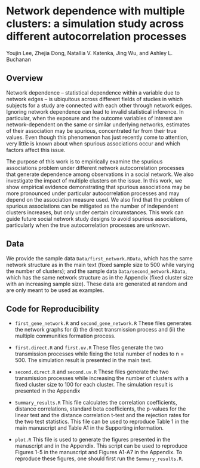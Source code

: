 # Network dependence with multiple clusters: a simulation study across different autocorrelation processes
Youjin Lee, Zhejia Dong, Natallia V. Katenka, Jing Wu, and Ashley L. Buchanan

## Overview
Network dependence – statistical dependence within a variable due to network edges – is ubiquitous
across different fields of studies in which subjects for a study are connected with each other through
network edges. Ignoring network dependence can lead to invalid statistical inference. In particular,
when the exposure and the outcome variables of interest are network-dependent on the same or similar
underlying networks, estimates of their association may be spurious, concentrated far from their true
values. Even though this phenomenon has just recently come to attention, very little is known about
when spurious associations occur and which factors affect this issue.

The purpose of this work is to empirically examine the spurious associations problem under different network autocorrelation processes
that generate dependence among observations in a social network. We also investigate the impact of
multiple clusters on the issue. In this work, we show empirical evidence demonstrating that spurious
associations may be more pronounced under particular autocorrelation processes and may depend on
the association measure used. We also find that the problem of spurious associations can be mitigated
as the number of independent clusters increases, but only under certain circumstances. This work can
guide future social network study designs to avoid spurious associations, particularly when the true
autocorrelation processes are unknown.

## Data

We provide the sample data `Data/first_network.RData`, which has the same network structure as in the main text (fixed sample size to 500 while varying the number of clusters); and the sample data `Data/second_network.RData`, which has the same network structure as in the Appendix (fixed cluster size with an increasing sample size). These data are generated at random and are only meant to be used as examples.

## Code for Reproducibility

* `first_gene_network.R` and `second_gene_network.R` These files generates the network graphs for (i) the direct transmission process and (ii) the multiple communities formation process.

* `first.direct.R` and `first.uv.R` These files generate the two transmission processes while fixing the total number of nodes to n = 500. The simulation result is presented in the main text.

* `second.direct.R` and `second.uv.R` These files generate the two transmission processes while increasing the number of clusters with a fixed cluster size to 100 for each cluster. The simulation result is presented in the Appendix

* `Summary_results.R` This file calculates the correlation coefficients, distance correlations, standard beta coefficients, the p-values for the linear test and the distance correlation t-test and the rejection rates for the two test statistics. This file can be used to reproduce Table 1 in the main manuscript and Table A1 in the Supporting information.

* `plot.R` This file is used to generate the figures presented in the manuscript and in the Appendix. This script can be used to reproduce Figures 1-5 in the manuscript and Figures A1-A7 in the Appendix. To reproduce these figures, one should first run the `Summary_results.R`.
